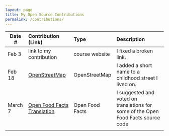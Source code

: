 ```yaml
---
layout: page
title: My Open Source Contributions
permalink: /contributions/
---
```


<!--
Type of the contribution should be "Wikipedia edit", "OpenStreet Map feature", "Documentation", "Course website", "Blog",
"Browser Add-on", etc.

The description should include a brief summary of what you did.

The link should bring us to a public page that shows your contribution. 

Replace the first row with your own contribution. 

-->





| Date #       | Contribution (Link)  | Type  | Description |
|---|:---|:---|:---|
| Feb 3   | link to my contribution    | course website    |   I fixed a broken link.    |
| Feb 18  | [OpenStreetMap](https://www.openstreetmap.org/user/Josckar/history#map=18/40.63638/-73.89667) | OpenStreetMap | I added a short name to a childhood street I lived on. |
| March 7 | [Open Food Facts Translation](https://crowdin.com/project/openfoodfacts/reports/top-members)  | Open Food Facts | I suggested and voted on translations for some of the Open Food Facts source code |
|     |     |     |      |
